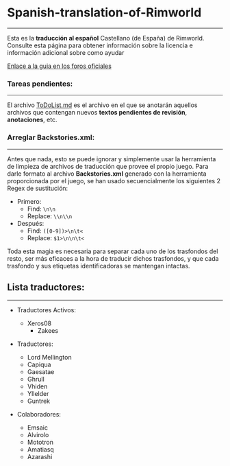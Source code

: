 # Spanish-translation-of-Rimworld
---
Esta es la **traducción al español** Castellano (de España) de Rimworld.
Consulte esta página para obtener información sobre la licencia e información adicional sobre como ayudar

[Enlace a la guia en los foros oficiales](http://ludeon.com/forums/index.php?topic=2933.0)

### Tareas pendientes:
---

El archivo [ToDoList.md](ToDoList.md) es el archivo en el que se anotarán aquellos archivos que contengan nuevos **textos pendientes de revisión**, **anotaciones**, etc.

### Arreglar **Backstories.xml**:
---
Antes que nada, esto se puede ignorar y simplemente usar la herramienta de limpieza de archivos de traducción que provee el propio juego.
Para darle formato al archivo **Backstories.xml** generado con la herramienta proporcionada por el juego, se han usado secuencialmente los siguientes 2 Regex de sustitución:
* Primero:
	* Find:		```\n\n```
	* Replace:	```\\n\\n```
* Después:
	* Find:		```([0-9])>\n\t<```
	* Replace:	```$1>\n\n\t<```

Toda esta magia es necesaria para separar cada uno de los trasfondos del resto, ser más eficaces a la hora de traducir dichos trasfondos, y que cada trasfondo y sus etiquetas identificadoras se mantengan intactas.


## Lista  traductores:
---

* Traductores Activos:
	* Xeros08
        * Zakees


* Traductores:
	* Lord Mellington
	* Capiqua 
	* Gaesatae 
	* Ghrull
	* Vhiden
	* Yllelder
	* Guntrek


* Colaboradores:
	* Emsaic
	* Alvirolo
	* Mototron
	* Amatiasq
	* Azarashi
